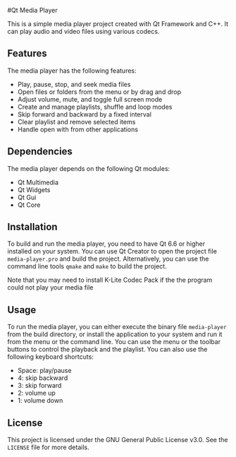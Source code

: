 #Qt Media Player

This is a simple media player project created with Qt Framework and C++. It can play audio and video files using various codecs.

## Features

The media player has the following features:

- Play, pause, stop, and seek media files
- Open files or folders from the menu or by drag and drop
- Adjust volume, mute, and toggle full screen mode
- Create and manage playlists, shuffle and loop modes
- Skip forward and backward by a fixed interval
- Clear playlist and remove selected items
- Handle open with from other applications

## Dependencies

The media player depends on the following Qt modules:

- Qt Multimedia
- Qt Widgets
- Qt Gui
- Qt Core

## Installation

To build and run the media player, you need to have Qt 6.6 or higher installed on your system. You can use Qt Creator to open the project file `media-player.pro` and build the project. Alternatively, you can use the command line tools `qmake` and `make` to build the project.

Note that you may need to install K-Lite Codec Pack if the the program could not play your media file
## Usage

To run the media player, you can either execute the binary file `media-player` from the build directory, or install the application to your system and run it from the menu or the command line. You can use the menu or the toolbar buttons to control the playback and the playlist. You can also use the following keyboard shortcuts:

- Space: play/pause
- 4: skip backward
- 3: skip forward
- 2: volume up
- 1: volume down


## License

This project is licensed under the GNU General Public License v3.0. See the `LICENSE` file for more details.
